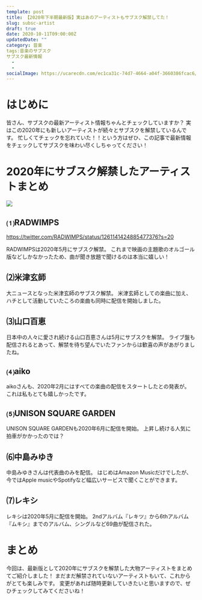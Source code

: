 ```yaml
---
template: post
title: 【2020年下半期最新版】実はあのアーティストもサブスク解禁してた！
slug: subsc-artist
draft: true
date: 2020-10-11T09:00:00Z
updatedDate: ""
category: 音楽
tags:音楽のサブスク
サブスク最新情報
  - 
  - 
socialImage: https://ucarecdn.com/ec1ca31c-74d7-4664-a04f-3660386fcac6/CanvaWomanWearingBlackJacketWhileListeningtoMusic.jpg
---
```


# はじめに
皆さん、サブスクの最新アーティスト情報ちゃんとチェックしていますか？
実はこの2020年にも新しいアーティストが続々とサブスクを解禁しているんです。
忙しくてチェックを忘れていた！！という方はぜひ、この記事で最新情報をチェックしてサブスクを味わい尽くしちゃってください！

# 2020年にサブスク解禁したアーティストまとめ

![](https://ucarecdn.com/80f8ef12-29b4-412b-b9d6-783c67ff27b4/CanvaWhiteandBrownAbstractPainting.jpg)

## ⑴RADWIMPS

https://twitter.com/RADWIMPS/status/1261141424885477376?s=20

RADWIMPSは2020年5月にサブスク解禁。
これまで映画の主題歌のオルゴール版などしかなかったため、曲が聞き放題で聞けるのは本当に嬉しい！

## ⑵米津玄師
大ニュースとなった米津玄師のサブスク解禁。
米津玄師としての楽曲に加え、ハチとして活動していたころの楽曲も同時に配信を開始しました。

## ⑶山口百恵
日本中の人々に愛され続ける山口百恵さんは5月にサブスクを解禁。
ライブ盤も配信されるとあって、解禁を待ち望んでいたファンからは歓喜の声があがりましたね。


## ⑷aiko
aikoさんも、2020年2月にはすべての楽曲の配信をスタートしたとの発表が。
これは私もとても嬉しかったです。

## ⑸UNISON SQUARE GARDEN
UNISON SQUARE GARDENも2020年6月に配信を開始。
上昇し続ける人気に拍車がかかったのでは？

## ⑹中島みゆき
中島みゆきさんは代表曲のみを配信。
はじめはAmazon Musicだけでしたが、今ではApple musicやSpotifyなど幅広いサービスで聞くことができます。

## ⑺レキシ
レキシは2020年5月に配信を開始。
2ndアルバム『レキツ』から6thアルバム『ムキシ』までのアルバム、シングルなど69曲が配信された。


# まとめ
今回は、最新版として2020年にサブスクを解禁した大物アーティストをまとめてご紹介しました！
まだまだ解禁されていないアーティストもいて、これからがとても楽しみです。
変更があれば随時更新していきたいと思いますので、ぜひチェックしてみてくださいね！

